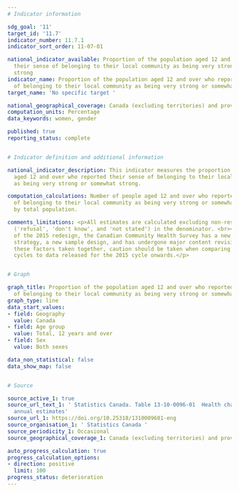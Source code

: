 ```yaml
---
# Indicator information

sdg_goal: '11'
target_id: '11.7'
indicator_number: 11.7.1
indicator_sort_order: 11-07-01

national_indicator_available: Proportion of the population aged 12 and over who reported
  their sense of belonging to their local community as being very strong or somewhat
  strong
indicator_name: Proportion of the population aged 12 and over who reported their sense
  of belonging to their local community as being very strong or somewhat strong
target_name: 'No specific target '

national_geographical_coverage: Canada (excluding territories) and provinces
computation_units: Percentage
data_keywords: women, gender

published: true
reporting_status: complete


# Indicator definition and additional information

national_indicator_description: This indicator measures the proportion of the population
  aged 12 and over who reported their sense of belonging to their local community
  as being very strong or somewhat strong.

computation_calculations: Number of people aged 12 and over who reported their sense
  of belonging to their local community as being very strong or somewhat strong divided
  by total population.

comments_limitations: <p>All estimates are calculated excluding non-response categories
  ('refusal', 'don't know', and 'not stated') in the denominator. <br><br>As a result
  of the 2015 redesign, the Canadian Community Health Survey has a new collection
  strategy, a new sample design, and has undergone major content revisions. With all
  these factors taken together, caution should be taken when comparing data from previous
  cycles to data released for the 2015 cycle onwards.</p>


# Graph

graph_title: Proportion of the population aged 12 and over who reported their sense
  of belonging to their local community as being very strong or somewhat strong
graph_type: line
data_start_values:
- field: Geography
  value: Canada
- field: Age group
  value: Total, 12 years and over
- field: Sex
  value: Both sexes

data_non_statistical: false
data_show_map: false


# Source

source_active_1: true
source_url_text_1: ' Statistics Canada. Table 13-10-0096-01  Health characteristics,
  annual estimates'
source_url_1: https://doi.org/10.25318/1310009601-eng
source_organisation_1: ' Statistics Canada '
source_periodicity_1: Occasional
source_geographical_coverage_1: Canada (excluding territories) and provinces

auto_progress_calculation: true
progress_calculation_options:
- direction: positive
  limit: 100
progress_status: deterioration
---
```


